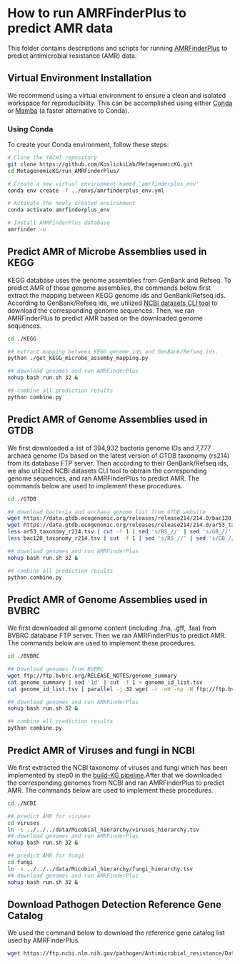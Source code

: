 # How to run AMRFinderPlus to predict AMR data
This folder contains descriptions and scripts for running [AMRFinderPlus](https://www.ncbi.nlm.nih.gov/pathogens/antimicrobial-resistance/AMRFinder/) to predict antimicrobial resistance (AMR) data.

## Virtual Environment Installation
We recommend using a virtual environment to ensure a clean and isolated workspace for reproducibility. This can be accomplished using either [Conda](https://conda.io/projects/conda/en/latest/user-guide/install/index.html) or [Mamba](https://github.com/mamba-org/mamba) (a faster alternative to Conda).

### Using Conda
To create your Conda environment, follow these steps:

```bash
# Clone the YACHT repository
git clone https://github.com/KoslickiLab/MetagenomicKG.git
cd MetagenomicKG/run_AMRFinderPlus/

# Create a new virtual environment named 'amrfinderplus_env'
conda env create -f ../envs/amrfinderplus_env.yml

# Activate the newly created environment
conda activate amrfinderplus_env

# Install AMRFinderPlus database
amrfinder -u
```

## Predict AMR of Microbe Assemblies used in KEGG
KEGG database uses the genome assemblies from GenBank and Refseq. To predict AMR of those genome assemblies, the commands below first extract the mapping between KEGG genome ids and GenBank/Refseq ids. According to GenBank/Refseq ids, we utilized [NCBI datasets CLI tool](https://www.ncbi.nlm.nih.gov/datasets/docs/v2/reference-docs/command-line/datasets/) to download the corresponding genome sequences. Then, we ran AMRFinderPlus to predict AMR based on the downloaded genome sequences.

```bash
cd ./KEGG

## extract mapping between KEGG genome ids and GenBank/Refseq ids.
python ./get_KEGG_microbe_assemby_mapping.py

## download genomes and run AMRFinderPlus
nohup bash run.sh 32 &

## combine all prediction results
python combine.py
```

## Predict AMR of Genome Assemblies used in GTDB
We first downloaded a list of 394,932 bacteria genome IDs and 7,777 archaea genome IDs based on the latest version of GTDB taxonomy (rs214) from its database FTP server. Then according to their GenBank/Refseq ids, we also utilized NCBI datasets CLI tool to obtrain the corresponding genome sequences, and ran AMRFinderPlus to predict AMR. The commands below are used to implement these procedures. 
```bash
cd ./GTDB

## download bacteria and archaea genome list from GTDB website
wget https://data.gtdb.ecogenomic.org/releases/release214/214.0/bac120_taxonomy_r214.tsv
wget https://data.gtdb.ecogenomic.org/releases/release214/214.0/ar53_taxonomy_r214.tsv
less ar53_taxonomy_r214.tsv | cut -f 1 | sed 's/RS_//' | sed 's/GB_//' > GTDB_genome_list
less bac120_taxonomy_r214.tsv | cut -f 1 | sed 's/RS_//' | sed 's/GB_//' > GTDB_genome_list

## download genomes and run AMRFinderPlus
nohup bash run.sh 32 &

## combine all prediction results
python combine.py
```

## Predict AMR of Genome Assemblies used in BVBRC
We first downloaded all genome content (including .fna, .gff, .faa) from BVBRC database FTP server. Then we ran AMRFinderPlus to predict AMR. The commands below are used to implement these procedures. 
```bash
cd ./BVBRC

## Download genomes from BVBRC
wget ftp://ftp.bvbrc.org/RELEASE_NOTES/genome_summary
cat genome_summary | sed '1d' | cut -f 1 > genome_id_list.tsv
cat genome_id_list.tsv | parallel -j 32 wget -r -nH -np -N ftp://ftp.bvbrc.org/genomes/{}/

## download genomes and run AMRFinderPlus
nohup bash run.sh 32 &

## combine all prediction results
python combine.py
```

## Predict AMR of Viruses and fungi in NCBI
We first extracted the NCBI taxonomy of viruses and fungi which has been implemented by step0 in the [build-KG pipeline](https://github.com/KoslickiLab/MetagenomicKG/blob/master/run_buildKG_pipeline.smk).After that we downloaded the corresponding genomes from NCBI and ran AMRFinderPlus to predict AMR. The commands below are used to implement these procedures. 
```bash
cd ./NCBI

## predict AMR for viruses
cd viruses
ln -s ../../../data/Micobial_hierarchy/viruses_hierarchy.tsv
## download genomes and run AMRFinderPlus
nohup bash run.sh 32 &

## predict AMR for fungi
cd fungi
ln -s ../../../data/Micobial_hierarchy/fungi_hierarchy.tsv
## download genomes and run AMRFinderPlus
nohup bash run.sh 32 &
```

## Download Pathogen Detection Reference Gene Catalog
We used the command below to download the reference gene catalog list used by AMRFinderPlus.
```bash
wget https://ftp.ncbi.nlm.nih.gov/pathogen/Antimicrobial_resistance/Data/latest/ReferenceGeneCatalog.txt
```
